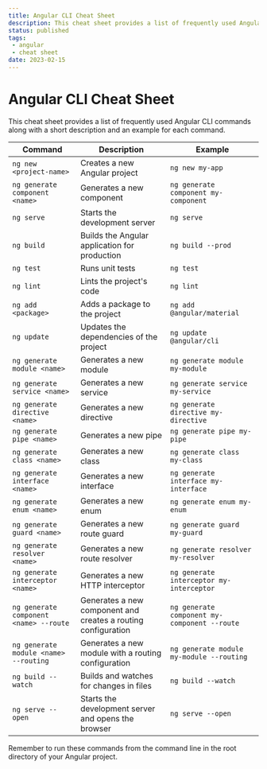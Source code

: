 ```yaml
---
title: Angular CLI Cheat Sheet
description: This cheat sheet provides a list of frequently used Angular CLI commands
status: published
tags:
 - angular
 - cheat sheet
date: 2023-02-15
---
```

# Angular CLI Cheat Sheet

This cheat sheet provides a list of frequently used Angular CLI commands along with a short description and an example for each command.

| Command                             | Description                                       | Example                                                                |
| ----------------------------------- | ------------------------------------------------------- | ---------------------------------------------------------------------- |
| `ng new <project-name>`             | Creates a new Angular project                           | `ng new my-app`                                                        |
| `ng generate component <name>`       | Generates a new component                                | `ng generate component my-component`                                   |
| `ng serve`                          | Starts the development server                           | `ng serve`                                                             |
| `ng build`                          | Builds the Angular application for production           | `ng build --prod`                                                      |
| `ng test`                           | Runs unit tests                                          | `ng test`                                                              |
| `ng lint`                           | Lints the project's code                                 | `ng lint`                                                              |
| `ng add <package>`                  | Adds a package to the project                            | `ng add @angular/material`                                             |
| `ng update`                         | Updates the dependencies of the project                  | `ng update @angular/cli`                                               |
| `ng generate module <name>`          | Generates a new module                                   | `ng generate module my-module`                                         |
| `ng generate service <name>`         | Generates a new service                                  | `ng generate service my-service`                                       |
| `ng generate directive <name>`       | Generates a new directive                                | `ng generate directive my-directive`                                   |
| `ng generate pipe <name>`            | Generates a new pipe                                     | `ng generate pipe my-pipe`                                             |
| `ng generate class <name>`           | Generates a new class                                    | `ng generate class my-class`                                           |
| `ng generate interface <name>`       | Generates a new interface                                | `ng generate interface my-interface`                                   |
| `ng generate enum <name>`            | Generates a new enum                                     | `ng generate enum my-enum`                                             |
| `ng generate guard <name>`           | Generates a new route guard                              | `ng generate guard my-guard`                                           |
| `ng generate resolver <name>`        | Generates a new route resolver                           | `ng generate resolver my-resolver`                                     |
| `ng generate interceptor <name>`     | Generates a new HTTP interceptor                         | `ng generate interceptor my-interceptor`                               |
| `ng generate component <name> --route` | Generates a new component and creates a routing configuration | `ng generate component my-component --route`                        |
| `ng generate module <name> --routing` | Generates a new module with a routing configuration      | `ng generate module my-module --routing`                              |
| `ng build --watch`                  | Builds and watches for changes in files                  | `ng build --watch`                                                     |
| `ng serve --open`                   | Starts the development server and opens the browser      | `ng serve --open`                                                      |

Remember to run these commands from the command line in the root directory of your Angular project.